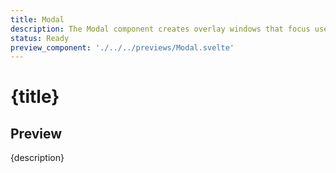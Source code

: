 ```yaml
---
title: Modal
description: The Modal component creates overlay windows that focus user attention on specific content or actions, offering a controlled and accessible way to display important information without leaving the current page.
status: Ready
preview_component: './../../previews/Modal.svelte'
---
```


# {title}

## Preview

{description}
